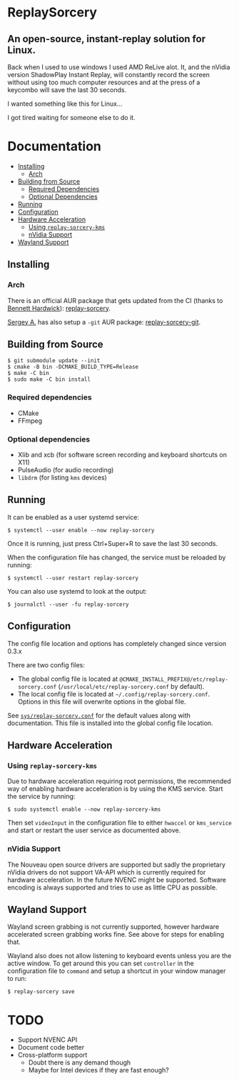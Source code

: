 # ReplaySorcery
## An open-source, instant-replay solution for Linux.
Back when I used to use windows I used AMD ReLive alot. It, and the nVidia version ShadowPlay Instant Replay, will constantly record the screen without using too much computer resources and at the press of a keycombo will save the last 30 seconds.

I wanted something like this for Linux...

I got tired waiting for someone else to do it.

# Documentation
- [Installing](#installing)
  - [Arch](#arch)
- [Building from Source](#building-from-source)
  - [Required Dependencies](#required-dependencies)
  - [Optional Dependencies](#optional-dependencies)
- [Running](#running)
- [Configuration](#configuration)
- [Hardware Acceleration](#hardware-acceleration)
  - [Using `replay-sorcery-kms`](#using-replay-sorcery-kms)
  - [nVidia Support](#nvidia-support)
- [Wayland Support](#wayland-support)

## Installing
### Arch
There is an official AUR package that gets updated from the CI (thanks to [Bennett Hardwick](https://github.com/bennetthardwick)): [replay-sorcery](https://aur.archlinux.org/packages/replay-sorcery).

[Sergey A.](https://github.com/murlakatamenka) has also setup a `-git` AUR package: [replay-sorcery-git](https://aur.archlinux.org/packages/replay-sorcery-git).

## Building from Source
```
$ git submodule update --init
$ cmake -B bin -DCMAKE_BUILD_TYPE=Release
$ make -C bin
$ sudo make -C bin install
```

### Required dependencies
- CMake
- FFmpeg

### Optional dependencies
- Xlib and xcb (for software screen recording and keyboard shortcuts on X11)
- PulseAudio (for audio recording)
- `libdrm` (for listing `kms` devices)

## Running
It can be enabled as a user systemd service:
```
$ systemctl --user enable --now replay-sorcery
```
Once it is running, just press Ctrl+Super+R to save the last 30 seconds.

When the configuration file has changed, the service must be reloaded by running:
```
$ systemctl --user restart replay-sorcery
```

You can also use systemd to look at the output:
```
$ journalctl --user -fu replay-sorcery
```

## Configuration
The config file location and options has completely changed since version 0.3.x

There are two config files:
- The global config file is located at `@CMAKE_INSTALL_PREFIX@/etc/replay-sorcery.conf` (`/usr/local/etc/replay-sorcery.conf` by default).
- The local config file is located at `~/.config/replay-sorcery.conf`. Options in this file will overwrite options in the global file.

See [`sys/replay-sorcery.conf`](sys/replay-sorcery.conf) for the default values along with documentation. This file is installed into the global config file location.

## Hardware Acceleration
### Using `replay-sorcery-kms`
Due to hardware acceleration requiring root permissions, the recommended way of enabling hardware acceleration is by using the KMS service. Start the service by running:
```
$ sudo systemctl enable --now replay-sorcery-kms
```

Then set `videoInput` in the configuration file to either `hwaccel` or `kms_service` and start or restart the user service as documented above.

### nVidia Support
The Nouveau open source drivers are supported but sadly the proprietary nVidia drivers do not support VA-API which is currently required for hardware acceleration. In the future NVENC might be supported. Software encoding is always supported and tries to use as little CPU as possible.

## Wayland Support
Wayland screen grabbing is not currently supported, however hardware accelerated screen grabbing works fine. See above for steps for enabling that.

Wayland also does not allow listening to keyboard events unless you are the active window. To get around this you can set `controller` in the configuration file to `command` and setup a shortcut in your window manager to run:
```
$ replay-sorcery save
```

# TODO
- Support NVENC API
- Document code better
- Cross-platform support
  - Doubt there is any demand though
  - Maybe for Intel devices if they are fast enough?
